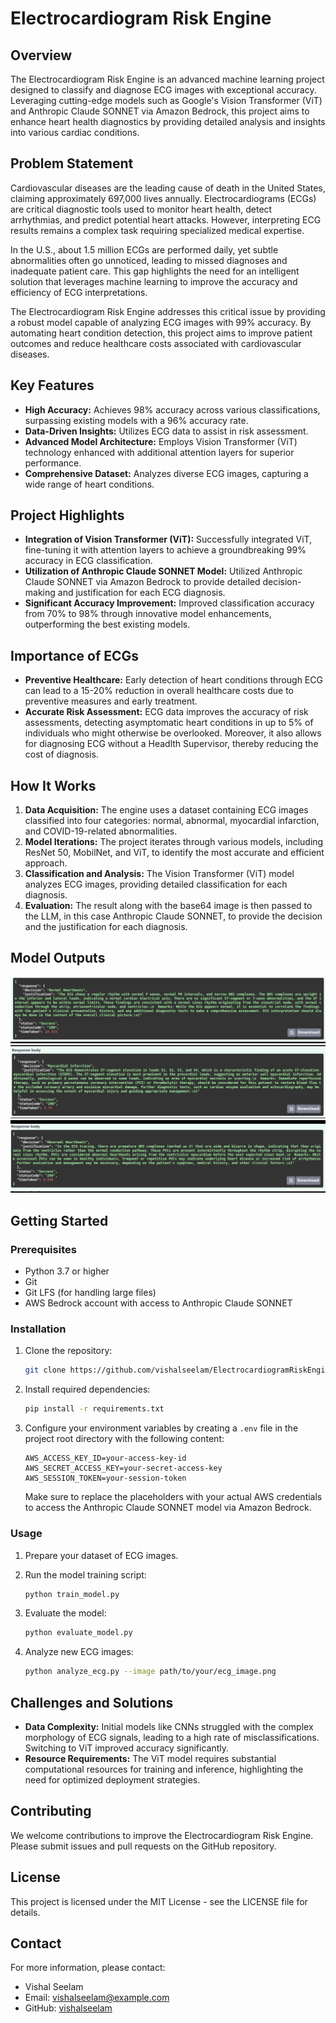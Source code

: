 
# Electrocardiogram Risk Engine

## Overview

The Electrocardiogram Risk Engine is an advanced machine learning project designed to classify and diagnose ECG images with exceptional accuracy. Leveraging cutting-edge models such as Google's Vision Transformer (ViT) and Anthropic Claude SONNET via Amazon Bedrock, this project aims to enhance heart health diagnostics by providing detailed analysis and insights into various cardiac conditions.

## Problem Statement

Cardiovascular diseases are the leading cause of death in the United States, claiming approximately 697,000 lives annually. Electrocardiograms (ECGs) are critical diagnostic tools used to monitor heart health, detect arrhythmias, and predict potential heart attacks. However, interpreting ECG results remains a complex task requiring specialized medical expertise.

In the U.S., about 1.5 million ECGs are performed daily, yet subtle abnormalities often go unnoticed, leading to missed diagnoses and inadequate patient care. This gap highlights the need for an intelligent solution that leverages machine learning to improve the accuracy and efficiency of ECG interpretations.

The Electrocardiogram Risk Engine addresses this critical issue by providing a robust model capable of analyzing ECG images with 99% accuracy. By automating heart condition detection, this project aims to improve patient outcomes and reduce healthcare costs associated with cardiovascular diseases.

## Key Features

- **High Accuracy:** Achieves 98% accuracy across various classifications, surpassing existing models with a 96% accuracy rate.
- **Data-Driven Insights:** Utilizes ECG data to assist in risk assessment.
- **Advanced Model Architecture:** Employs Vision Transformer (ViT) technology enhanced with additional attention layers for superior performance.
- **Comprehensive Dataset:** Analyzes diverse ECG images, capturing a wide range of heart conditions.

## Project Highlights

- **Integration of Vision Transformer (ViT):** Successfully integrated ViT, fine-tuning it with attention layers to achieve a groundbreaking 99% accuracy in ECG classification.
- **Utilization of Anthropic Claude SONNET Model:** Utilized Anthropic Claude SONNET via Amazon Bedrock to provide detailed decision-making and justification for each ECG diagnosis.
- **Significant Accuracy Improvement:** Improved classification accuracy from 70% to 98% through innovative model enhancements, outperforming the best existing models.

## Importance of ECGs

- **Preventive Healthcare:** Early detection of heart conditions through ECG can lead to a 15-20% reduction in overall healthcare costs due to preventive measures and early treatment.
- **Accurate Risk Assessment:** ECG data improves the accuracy of risk assessments, detecting asymptomatic heart conditions in up to 5% of individuals who might otherwise be overlooked. Moreover, it also allows for diagnosing ECG without a Headlth Supervisor, thereby reducing the cost of diagnosis.

## How It Works

1. **Data Acquisition:** The engine uses a dataset containing ECG images classified into four categories: normal, abnormal, myocardial infarction, and COVID-19-related abnormalities.
2. **Model Iterations:** The project iterates through various models, including ResNet 50, MobilNet, and ViT, to identify the most accurate and efficient approach. 
3. **Classification and Analysis:** The Vision Transformer (ViT) model analyzes ECG images, providing detailed classification for each diagnosis.
4. **Evaluation:** The result along with the base64 image is then passed to the LLM, in this case Anthropic Claude SONNET, to provide the decision and the justification for each diagnosis.


## Model Outputs
![alt text](output1.jpeg)
![alt text](output2.jpeg)
![alt text](output3.jpeg)


## Getting Started

### Prerequisites

- Python 3.7 or higher
- Git
- Git LFS (for handling large files)
- AWS Bedrock account with access to Anthropic Claude SONNET

### Installation

1. Clone the repository:

   ```bash
   git clone https://github.com/vishalseelam/ElectrocardiogramRiskEngine.git
   ```

2. Install required dependencies:

   ```bash
   pip install -r requirements.txt
   ```

3. Configure your environment variables by creating a `.env` file in the project root directory with the following content:

   ```plaintext
   AWS_ACCESS_KEY_ID=your-access-key-id
   AWS_SECRET_ACCESS_KEY=your-secret-access-key
   AWS_SESSION_TOKEN=your-session-token
   ```

   Make sure to replace the placeholders with your actual AWS credentials to access the Anthropic Claude SONNET model via Amazon Bedrock.

### Usage

1. Prepare your dataset of ECG images.
2. Run the model training script:

   ```bash
   python train_model.py
   ```

3. Evaluate the model:

   ```bash
   python evaluate_model.py
   ```

4. Analyze new ECG images:

   ```bash
   python analyze_ecg.py --image path/to/your/ecg_image.png
   ```

## Challenges and Solutions

- **Data Complexity:** Initial models like CNNs struggled with the complex morphology of ECG signals, leading to a high rate of misclassifications. Switching to ViT improved accuracy significantly.
- **Resource Requirements:** The ViT model requires substantial computational resources for training and inference, highlighting the need for optimized deployment strategies.

## Contributing

We welcome contributions to improve the Electrocardiogram Risk Engine. Please submit issues and pull requests on the GitHub repository.

## License

This project is licensed under the MIT License - see the LICENSE file for details.

## Contact

For more information, please contact:

- Vishal Seelam
- Email: vishalseelam@example.com
- GitHub: [vishalseelam](https://github.com/vishalseelam)



